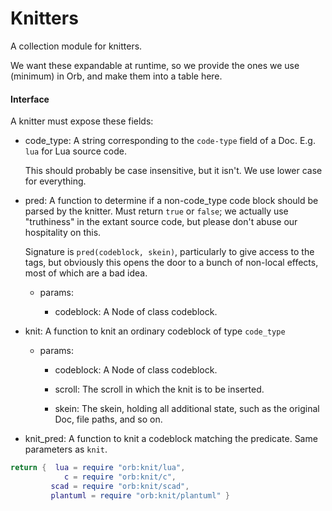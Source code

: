 # Knitters


  A collection module for knitters\.

We want these expandable at runtime, so we provide the ones we use \(minimum\)
in Orb, and make them into a table here\.


#### Interface

A knitter must expose these fields:


- code\_type:  A string corresponding to the `code-type` field of a Doc\.
    E\.g\. `lua` for Lua source code\.

    This should probably be case insensitive, but it isn't\.  We use
    lower case for everything\.


- pred:  A function to determine if a non\-code\_type code block should be
    parsed by the knitter\.  Must return `true` or `false`; we actually
    use "truthiness" in the extant source code, but please don't abuse
    our hospitality on this\.

    Signature is `pred(codeblock, skein)`, particularly to give access to
    the tags, but obviously this opens the door to a bunch of non\-local
    effects, most of which are a bad idea\.

  - params:

    - codeblock:  A Node of class codeblock\.


- knit:  A function to knit an ordinary codeblock of type `code_type`

   - params:

     - codeblock:  A Node of class codeblock\.

     - scroll:  The scroll in which the knit is to be inserted\.

     - skein:  The skein, holding all additional state, such as the original
         Doc, file paths, and so on\.


- knit\_pred:  A function to knit a codeblock matching the predicate\.  Same
    parameters as `knit`\.


```lua
return {  lua = require "orb:knit/lua",
            c = require "orb:knit/c",
         scad = require "orb:knit/scad",
         plantuml = require "orb:knit/plantuml" }
```

